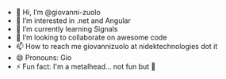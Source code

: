 - 👋 Hi, I’m @giovanni-zuolo
- 👀 I’m interested in .net and Angular
- 🌱 I’m currently learning Signals
- 💞️ I’m looking to collaborate on awesome code
- 📫 How to reach me giovannizuolo at nidektechnologies dot it
- 😄 Pronouns: Gio
- ⚡ Fun fact: I'm a metalhead... not fun but 🤘

<!---
giovanni-zuolo/giovanni-zuolo is a ✨ special ✨ repository because its `README.md` (this file) appears on your GitHub profile.
You can click the Preview link to take a look at your changes.
--->
